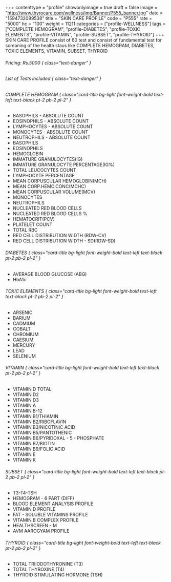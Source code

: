 +++
contenttype = "profile"
showonlyimage = true
draft = false
image = "http://www.thyrocare.com/wellness/img/Banner/P555_banner.jpg"
date = "1594732099538"
title = "SKIN CARE PROFILE"
code = "P555"
rate = "5000"
hc = "100"
weight = 11211
categories = ["profile-WELLNESS"]
tags = ["COMPLETE HEMOGRAM", "profile-DIABETES", "profile-TOXIC ELEMENTS", "profile-VITAMIN", "profile-SUBSET", "profile-THYROID"]
+++
SKIN CARE PROFILE consist of 60 test and consist of fundamental test for screaning of the health staus like COMPLETE HEMOGRAM, DIABETES, TOXIC ELEMENTS, VITAMIN, SUBSET, THYROID
<!--more-->
###### Pricing: Rs.5000 { class="text-danger" }

###### List of Tests included { class="text-danger" }

###### COMPLETE HEMOGRAM { class="card-title bg-light font-weight-bold text-left text-black pt-2 pb-2 pl-2" } 
* BASOPHILS - ABSOLUTE COUNT
* EOSINOPHILS - ABSOLUTE COUNT
* LYMPHOCYTES - ABSOLUTE COUNT
* MONOCYTES - ABSOLUTE COUNT
* NEUTROPHILS - ABSOLUTE COUNT
* BASOPHILS
* EOSINOPHILS
* HEMOGLOBIN
* IMMATURE GRANULOCYTES(IG)
* IMMATURE GRANULOCYTE PERCENTAGE(IG%)
* TOTAL LEUCOCYTES COUNT
* LYMPHOCYTE PERCENTAGE
* MEAN CORPUSCULAR HEMOGLOBIN(MCH)
* MEAN CORP.HEMO.CONC(MCHC)
* MEAN CORPUSCULAR VOLUME(MCV)
* MONOCYTES
* NEUTROPHILS
* NUCLEATED RED BLOOD CELLS
* NUCLEATED RED BLOOD CELLS %
* HEMATOCRIT(PCV)
* PLATELET COUNT
* TOTAL RBC
* RED CELL DISTRIBUTION WIDTH (RDW-CV)
* RED CELL DISTRIBUTION WIDTH - SD(RDW-SD)
###### DIABETES { class="card-title bg-light font-weight-bold text-left text-black pt-2 pb-2 pl-2" } 
* AVERAGE BLOOD GLUCOSE (ABG)
* HbA1c
###### TOXIC ELEMENTS { class="card-title bg-light font-weight-bold text-left text-black pt-2 pb-2 pl-2" } 
* ARSENIC
* BARIUM
* CADMIUM
* COBALT
* CHROMIUM
* CAESIUM
* MERCURY
* LEAD
* SELENIUM
###### VITAMIN { class="card-title bg-light font-weight-bold text-left text-black pt-2 pb-2 pl-2" } 
* VITAMIN D TOTAL
* VITAMIN D2
* VITAMIN D3
* VITAMIN A
* VITAMIN B-12
* VITAMIN B1/THIAMIN
* VITAMIN B2/RIBOFLAVIN
* VITAMIN B3/NICOTINIC ACID
* VITAMIN B5/PANTOTHENIC
* VITAMIN B6/PYRIDOXAL - 5 - PHOSPHATE
* VITAMIN B7/BIOTIN
* VITAMIN B9/FOLIC ACID
* VITAMIN E
* VITAMIN K
###### SUBSET { class="card-title bg-light font-weight-bold text-left text-black pt-2 pb-2 pl-2" } 
* T3-T4-TSH
* HEMOGRAM - 6 PART (DIFF)
* BLOOD ELEMENT ANALYSIS PROFILE
* VITAMIN D PROFILE
* FAT - SOLUBLE VITAMINS PROFILE
* VITAMIN B COMPLEX PROFILE
* HEALTHSCREEN - M
* AVM AAROGYAM PROFILE
###### THYROID { class="card-title bg-light font-weight-bold text-left text-black pt-2 pb-2 pl-2" } 
* TOTAL TRIIODOTHYRONINE (T3)
* TOTAL THYROXINE (T4)
* THYROID STIMULATING HORMONE (TSH)
